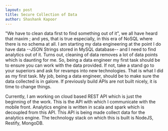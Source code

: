 ```yaml
---
layout: post
title: Secure Collection of Data
author: Shashank Kapoor
---
```


"We have to clean data first to find something out of it", we all have heard that maxim ; and yes, that is true especially, in this era of NoSQL where there is no schema at all.  I am starting my data engineering at the point I do have data --JSON Strings stored in MySQL database-- and I need to find analytics out of it. Turns out, cleaning of data removes a lot of data points which is daunting for me. So, being a data engineer my first task should be to ensure you can work with the data provided. If not, take a stand go to your superiors and ask for revamps into new technologies. That is what I did as my first task. My job, being a data engineer, should be to make sure the data collected is in galore. If previously build APIs are not built nicely, it is time to change things.

Currently, I am working on cloud based REST API which is just the beginning of the work. This is the API with which I communicate with the mobile front. Analytics engine is written in scala and spark which is decoupled from this API. This API is being made collect data for the analytics engine. The technology stack on which this is built is NodeJS, Restify, MongoDB.

